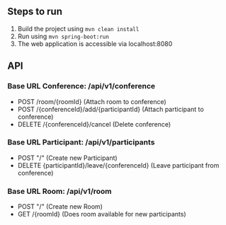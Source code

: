 ## Steps to run
1. Build the project using
  `mvn clean install`
2. Run using `mvn spring-boot:run`
3. The web application is accessible via localhost:8080

## API
### Base URL Conference: /api/v1/conference
- POST /room/{roomId} (Attach room to conference)
- POST /{conferenceId}/add/{participantId} (Attach participant to conference)
- DELETE /{conferenceId}/cancel (Delete conference)
### Base URL Participant: /api/v1/participants
- POST "/" (Create new Participant)
- DELETE {participantId}/leave/{conferenceId} (Leave participant from conference)
### Base URL Room: /api/v1/room
- POST "/" (Create new Room)
- GET /{roomId} (Does room available for new participants)
